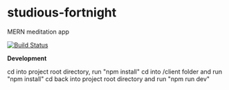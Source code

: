 # studious-fortnight
MERN meditation app

[![Build Status](https://travis-ci.org/HuangStanley050/studious-fortnight.svg?branch=master)](https://travis-ci.org/HuangStanley050/studious-fortnight)

**Development**

cd into project root directory, run "npm install"
cd into /client folder and run "npm install"
cd back into project root directory and run "npm run dev"
